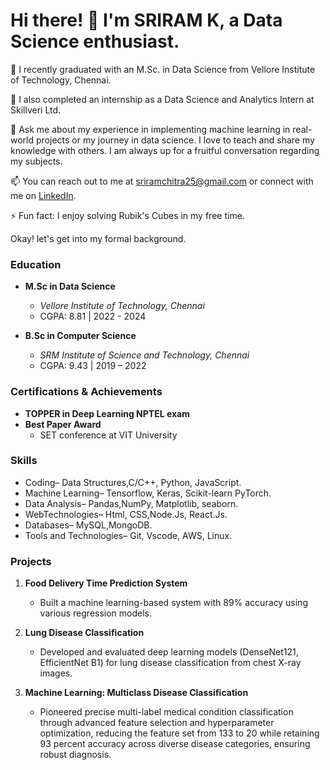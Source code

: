 # Hi there! 👋 I'm SRIRAM K, a Data Science enthusiast.

🌱 I recently graduated with an M.Sc. in Data Science from Vellore Institute of Technology, Chennai.

🔭 I also completed an internship as a Data Science and Analytics Intern at Skillveri Ltd.


💬 Ask me about my experience in implementing machine learning in real-world projects or my journey in data science. I love to teach and share my knowledge with others. I am always up for a fruitful conversation regarding my subjects.

📫 You can reach out to me at [sriramchitra25@gmail.com](mailto:sriramchitra25@gmail.com) or connect with me on [LinkedIn](https://www.linkedin.com/in/sriram01/).


⚡ Fun fact: I enjoy solving Rubik's Cubes in my free time.

Okay! let's get into my formal background.

### Education
- **M.Sc in Data Science**
  - *Vellore Institute of Technology, Chennai*
  - CGPA: 8.81 | 2022 - 2024

- **B.Sc in Computer Science**
  - *SRM Institute of Science and Technology, Chennai*
  - CGPA: 9.43 | 2019 – 2022

### Certifications & Achievements
- **TOPPER in Deep Learning NPTEL exam**
- **Best Paper Award**
  - SET conference at VIT University

### Skills
- Coding– Data Structures,C/C++,
 Python, JavaScript.
- Machine Learning– Tensorflow, Keras,
 Scikit-learn PyTorch.
- Data Analysis– Pandas,NumPy,
 Matplotlib, seaborn.
- WebTechnologies– Html, CSS,Node.Js,
 React.Js.
- Databases– MySQL,MongoDB.
- Tools and Technologies– Git, Vscode, AWS, Linux.

### Projects
1. **Food Delivery Time Prediction System**
   - Built a machine learning-based system with 89% accuracy using various regression models.

2. **Lung Disease Classification**
   - Developed and evaluated deep learning models (DenseNet121, EfficientNet B1) for lung disease classification from chest X-ray images.

3. **Machine Learning: Multiclass Disease Classification**
   - Pioneered precise multi-label medical condition classification through advanced feature selection and hyperparameter optimization, reducing the feature set from 133 to 20 while retaining 93 percent accuracy across diverse disease categories, ensuring robust diagnosis.
